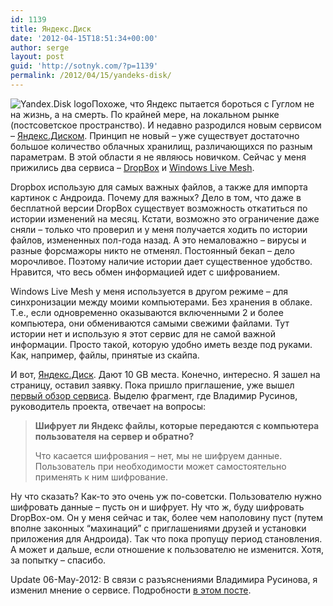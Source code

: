 ```yaml
---
id: 1139
title: Яндекс.Диск
date: '2012-04-15T18:51:34+00:00'
author: serge
layout: post
guid: 'http://sotnyk.com/?p=1139'
permalink: /2012/04/15/yandeks-disk/
---
```


![](http://localhost/wp-content/uploads/2012/04/YandexDiskLogo-300x100.jpg "Yandex.Disk logo")Похоже, что Яндекс пытается бороться с Гуглом не на жизнь, а на смерть. По крайней мере, на локальном рынке (постсоветское пространство). И недавно разродился новым сервисом – [Яндекс.Диском](http://disk.yandex.ru/). Принцип не новый – уже существует достаточно большое количество облачных хранилищ, различающихся по разным параметрам. В этой области я не являюсь новичком. Сейчас у меня прижились два сервиса – [DropBox](https://www.dropbox.com/) и [Windows Live Mesh](http://windows.microsoft.com/ru-RU/windows-live/essentials-other-programs?T1=t4).

Dropbox использую для самых важных файлов, а также для импорта картинок с Андроида. Почему для важных? Дело в том, что даже в бесплатной версии DropBox существует возможность откатиться по истории изменений на месяц. Кстати, возможно это ограничение даже сняли – только что проверил и у меня получается ходить по истории файлов, измененных пол-года назад. А это немаловажно – вирусы и разные форсмажоры никто не отменял. Постоянный бекап – дело морочливое. Поэтому наличие истории дает существенное удобство. Нравится, что весь обмен информацией идет с шифрованием.

Windows Live Mesh у меня используется в другом режиме – для синхронизации между моими компьютерами. Без хранения в облаке. Т.е., если одновременно оказываются включенными 2 и более компьютера, они обмениваются самыми свежими файлами. Тут истории нет и использую я этот сервис для не самой важной информации. Просто такой, которую удобно иметь везде под руками. Как, например, файлы, принятые из скайпа.

И вот, [Яндекс.Диск](http://disk.yandex.ru/). Дают 10 GB места. Конечно, интересно. Я зашел на страницу, оставил заявку. Пока пришло приглашение, уже вышел [первый обзор сервиса](http://itc.ua/articles/obzor-yandeks-disk-novyiy-glavnyiy-konkurent-dropbox/). Выделю фрагмент, где Владимир Русинов, руководитель проекта, отвечает на вопросы:

> **Шифрует ли Яндекс файлы, которые передаются с компьютера пользователя на сервер и обратно?**
> 
> Что касается шифрования – нет, мы не шифруем данные. Пользователь при необходимости может самостоятельно применять к ним шифрование.

Ну что сказать? Как-то это очень уж по-советски. Пользователю нужно шифровать данные – пусть он и шифрует. Ну что ж, буду шифровать DropBox-ом. Он у меня сейчас и так, более чем наполовину пуст (путем вполне законных “махинаций” с приглашениями друзей и установки приложения для Андроида). Так что пока пропущу период становления. А может и дальше, если отношение к пользователю не изменится. Хотя, за попытку – спасибо.

Update 06-May-2012: В связи с разъяснениями Владимира Русинова, я изменил мнение о сервисе. Подробности [в этом посте](http://localhost/?p=1150).